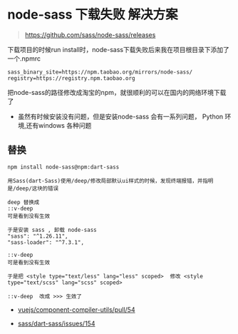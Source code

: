 #  node-sass 下载失败 解决方案

>https://github.com/sass/node-sass/releases

下载项目的时候run install时，node-sass下载失败后来我在项目根目录下添加了一个.npmrc

```
sass_binary_site=https://npm.taobao.org/mirrors/node-sass/
registry=https://registry.npm.taobao.org
```

把node-sass的路径修改成淘宝的npm，就很顺利的可以在国内的网络环境下载了


- 虽然有时候安装没有问题，但是安装node-sass 会有一系列问题， Python 环境,还有windows 各种问题




## 替换


```
npm install node-sass@npm:dart-sass 

用Sass(dart-Sass)使用/deep/修改局部默认ui样式的时候，发现终端报错，并指明是/deep/这块的错误

deep 替换成
::v-deep
可是看到没有生效

于是安装 sass , 卸载 node-sass
"sass": "^1.26.11",
"sass-loader": "^7.3.1",

::v-deep
可是看到没有生效

于是把 <style type="text/less" lang="less" scoped>  修改 <style type="text/scss" lang="scss" scoped>

::v-deep  改成 >>> 生效了

```

- [vuejs/component-compiler-utils/pull/54](https://github.com/vuejs/component-compiler-utils/pull/54)

- [sass/dart-sass/issues/154](https://github.com/sass/dart-sass/issues/154)
